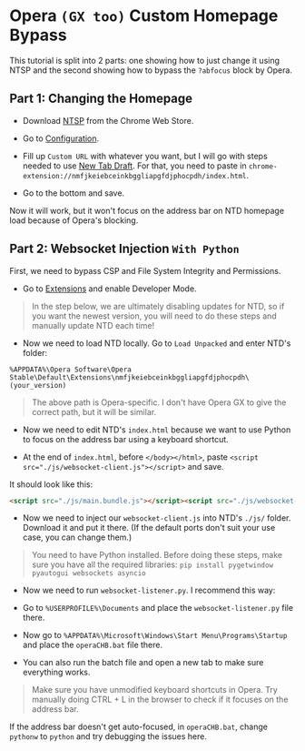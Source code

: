 # Opera `(GX too)` Custom Homepage Bypass

This tutorial is split into 2 parts: one showing how to just change it using NTSP and the second showing how to bypass the `?abfocus` block by Opera.

## Part 1: Changing the Homepage

- Download [NTSP](https://chromewebstore.google.com/detail/new-tab-start-page/mjfahldkpjhcnfbbmdhpjolcjpcfhcpj) from the Chrome Web Store.

- Go to [Configuration](chrome-extension://mjfahldkpjhcnfbbmdhpjolcjpcfhcpj/options.html).

- Fill up `Custom URL` with whatever you want, but I will go with steps needed to use [New Tab Draft](https://chromewebstore.google.com/detail/new-tab-draft/nmfjkeiebceinkbggliapgfdjphocpdh). For that, you need to paste in `chrome-extension://nmfjkeiebceinkbggliapgfdjphocpdh/index.html`.

- Go to the bottom and save.

Now it will work, but it won't focus on the address bar on NTD homepage load because of Opera's blocking.

## Part 2: Websocket Injection `With Python`

First, we need to bypass CSP and File System Integrity and Permissions.

- Go to [Extensions](opera://extensions/) and enable Developer Mode.

> In the step below, we are ultimately disabling updates for NTD, so if you want the newest version, you will need to do these steps and manually update NTD each time!

- Now we need to load NTD locally. Go to `Load Unpacked` and enter NTD's folder:

```text
%APPDATA%\Opera Software\Opera Stable\Default\Extensions\nmfjkeiebceinkbggliapgfdjphocpdh\(your_version)
```

> The above path is Opera-specific. I don't have Opera GX to give the correct path, but it will be similar.

- Now we need to edit NTD's `index.html` because we want to use Python to focus on the address bar using a keyboard shortcut.

- At the end of `index.html`, before `</body></html>`, paste `<script src="./js/websocket-client.js"></script>` and save.

It should look like this:

```html
<script src="./js/main.bundle.js"></script><script src="./js/websocket-client.js"></script></body></html>
```

- Now we need to inject our `websocket-client.js` into NTD's `./js/` folder. Download it and put it there. (If the default ports don't suit your use case, you can change them.)

> You need to have Python installed. Before doing these steps, make sure you have all the required libraries:
> `pip install pygetwindow pyautogui websockets asyncio`

- Now we need to run `websocket-listener.py`. I recommend this way:

- Go to `%USERPROFILE%\Documents` and place the `websocket-listener.py` file there.

- Now go to `%APPDATA%\Microsoft\Windows\Start Menu\Programs\Startup` and place the `operaCHB.bat` file there.

- You can also run the batch file and open a new tab to make sure everything works.

> Make sure you have unmodified keyboard shortcuts in Opera. Try manually doing CTRL + L in the browser to check if it focuses on the address bar.

If the address bar doesn't get auto-focused, in `operaCHB.bat`, change `pythonw` to `python` and try debugging the issues here.
